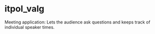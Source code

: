 itpol_valg
==========

Meeting application: Lets the audience ask questions and keeps track of individual speaker times.
